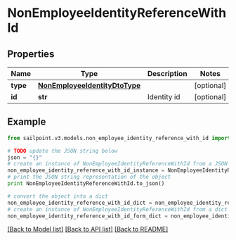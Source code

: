 # NonEmployeeIdentityReferenceWithId


## Properties
Name | Type | Description | Notes
------------ | ------------- | ------------- | -------------
**type** | [**NonEmployeeIdentityDtoType**](NonEmployeeIdentityDtoType.md) |  | [optional] 
**id** | **str** | Identity id | [optional] 

## Example

```python
from sailpoint.v3.models.non_employee_identity_reference_with_id import NonEmployeeIdentityReferenceWithId

# TODO update the JSON string below
json = "{}"
# create an instance of NonEmployeeIdentityReferenceWithId from a JSON string
non_employee_identity_reference_with_id_instance = NonEmployeeIdentityReferenceWithId.from_json(json)
# print the JSON string representation of the object
print NonEmployeeIdentityReferenceWithId.to_json()

# convert the object into a dict
non_employee_identity_reference_with_id_dict = non_employee_identity_reference_with_id_instance.to_dict()
# create an instance of NonEmployeeIdentityReferenceWithId from a dict
non_employee_identity_reference_with_id_form_dict = non_employee_identity_reference_with_id.from_dict(non_employee_identity_reference_with_id_dict)
```
[[Back to Model list]](../README.md#documentation-for-models) [[Back to API list]](../README.md#documentation-for-api-endpoints) [[Back to README]](../README.md)


